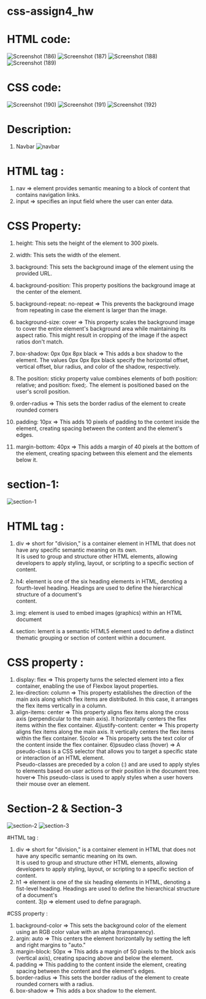 # css-assign4_hw 
# HTML code:
![Screenshot (186)](https://github.com/mansi2020/css-assign4_hw/assets/57188328/9bc606c9-2c00-47f7-b2d4-9fd6fa7fbaba)
![Screenshot (187)](https://github.com/mansi2020/css-assign4_hw/assets/57188328/28b6d98c-158c-447a-b009-f750e8d3fa76)
![Screenshot (188)](https://github.com/mansi2020/css-assign4_hw/assets/57188328/fdfbe2b6-d056-4cc4-bef0-b2d0d6abe8d2)
![Screenshot (189)](https://github.com/mansi2020/css-assign4_hw/assets/57188328/6c794462-dc8a-4b9e-8d1f-67c3445634f2)

  
# CSS code:
![Screenshot (190)](https://github.com/mansi2020/css-assign4_hw/assets/57188328/73c3fa29-daa2-4794-867b-b308ba94984f)
![Screenshot (191)](https://github.com/mansi2020/css-assign4_hw/assets/57188328/5fa3c4af-8c3a-42a2-8c17-42f9e3daaf49)
![Screenshot (192)](https://github.com/mansi2020/css-assign4_hw/assets/57188328/0762b425-5196-4b52-965c-1cc7f3e388f8)  

# Description:
1. Navbar
![navbar](https://github.com/mansi2020/css-assign4_hw/assets/57188328/f63e2a5a-b0f5-47d9-8aba-931a794b8349)

# HTML tag :  
1) nav => element provides semantic meaning to a block of content that contains navigation links.
2) input => specifies an input field where the user can enter data.

# CSS Property: 
1) height: This sets the height of the element to 300 pixels.  

2) width: This sets the width of the element.    

3) background:  This sets the background image of the element using the provided URL.  

4) background-position:  This property positions the background image at the center of the element.   

5) background-repeat: no-repeat => This prevents the background image from repeating in case the element is larger than the image.


6) background-size: cover  => This property scales the background image to cover the entire element's background area while maintaining its   
aspect ratio. This might result in cropping of the image if the aspect ratios don't match.  

7) box-shadow: 0px 0px 8px black =>  This adds a box shadow to the element. The values 0px 0px 8px black specify the horizontal offset,   
vertical offset, blur radius, and color of the shadow, respectively.

8) The position: sticky property value combines elements of both position: relative; and position: fixed;. The element is positioned based on the user's
 scroll position. 

9) order-radius => This sets the border radius of the element to create rounded corners  

10) padding: 10px => This adds 10 pixels of padding to the content inside the element, creating spacing between the content and the element's edges.

11) margin-bottom: 40px  => This adds a margin of 40 pixels at the bottom of the element, creating spacing between this element and the elements below it.


# section-1:
![section-1](https://github.com/mansi2020/css-assign4_hw/assets/57188328/a6488b63-59ea-46db-b36a-711f89b9ad8e)

# HTML tag :    
1) div => short for "division," is a container element in HTML that does not have any specific semantic meaning on its own.   
It is used to group and structure other HTML elements, allowing developers to apply styling, layout, or scripting to a specific section of content.  

2) h4:  element is one of the six heading elements in HTML, denoting a fourth-level heading. Headings are used to define the hierarchical structure of a document's  
content.  

3) img:  element is used to embed images (graphics) within an HTML document  

4) section:  lement is a semantic HTML5 element used to define a distinct thematic grouping or section of content within a document.  

# CSS property : 
1) display: flex => This property turns the selected element into a flex container, enabling the use of Flexbox layout properties.
2) lex-direction: column => This property establishes the direction of the main axis along which flex items are distributed. In this case,
 it arranges the flex items vertically in a column.
3) align-items: center => This property aligns flex items along the cross axis (perpendicular to the main axis). It horizontally centers the
flex items within the flex container.
4)justify-content: center => This property aligns flex items along the main axis. It vertically centers the flex items within the flex container.
5)color => This property sets the text color of the content inside the flex container.
6)psudeo class (hover) =>  A pseudo-class is a CSS selector that allows you to target a specific state or interaction of an HTML element.   
Pseudo-classes are preceded by a colon (:) and are used to apply styles to elements based on user actions or their position in the document tree.
hover=> This pseudo-class is used to apply styles when a user hovers their mouse over an element.

# Section-2 & Section-3
![section-2](https://github.com/mansi2020/css-assign4_hw/assets/57188328/0d02866d-8483-429f-b375-4affc9df085c)
![section-3](https://github.com/mansi2020/css-assign4_hw/assets/57188328/5b34b57f-4d57-4496-bd1a-86592852e7d9)  

#HTML tag :   
1) div => short for "division," is a container element in HTML that does not have any specific semantic meaning on its own.   
It is used to group and structure other HTML elements, allowing developers to apply styling, layout, or scripting to a specific section of content.  
2) h1 =>  element is one of the six heading elements in HTML, denoting a fist-level heading. Headings are used to define the hierarchical structure of a document's  
content. 
3)p => element used to defne paragraph.

#CSS property :  
1) background-color => This sets the background color of the element using an RGB color value with an alpha (transparency).
2) argin: auto => This centers the element horizontally by setting the left and right margins to "auto."
3) margin-block: 50px => This adds a margin of 50 pixels to the block axis (vertical axis), creating spacing above and below the element.
4) padding  => This padding to the content inside the element, creating spacing between the content and the element's edges.
5) border-radius => This sets the border radius of the element to create rounded corners with a radius.
6) box-shadow => This adds a box shadow to the element.




 
















